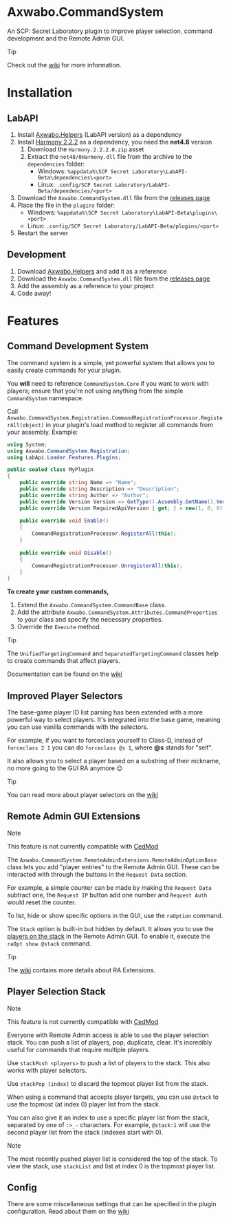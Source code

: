 ﻿# Axwabo.CommandSystem

An SCP: Secret Laboratory plugin to improve player selection, command development and the Remote Admin GUI.

> [!TIP]
> Check out the [wiki](https://github.com/Axwabo/CommandSystem/wiki) for more information.

# Installation

## LabAPI

1. Install [Axwabo.Helpers](https://github.com/Axwabo/SCPSL-Helpers/) (LabAPI version) as a dependency
2. Install [Harmony 2.2.2](https://github.com/pardeike/Harmony/releases/tag/v2.2.2.0) as a dependency, you need the **net4.8** version
   1. Download the `Harmony.2.2.2.0.zip` asset
   2. Extract the `net48/0Harmony.dll` file from the archive to the `dependencies` folder:
      - Windows: `%appdata%\SCP Secret Laboratory\LabAPI-Beta\dependencies\<port>`
      - Linux: `.config/SCP Secret Laboratory/LabAPI-Beta/dependencies/<port>`
3. Download the `Axwabo.CommandSystem.dll` file from the [releases page](https://github.com/Axwabo/CommandSystem/releases)
4. Place the file in the `plugins` folder:
    - Windows: `%appdata%\SCP Secret Laboratory\LabAPI-Beta\plugins\<port>`
    - Linux: `.config/SCP Secret Laboratory/LabAPI-Beta/plugins/<port>`
5. Restart the server

## Development

1. Download [Axwabo.Helpers](https://github.com/Axwabo/SCPSL-Helpers/) and add it as a reference
2. Download the `Axwabo.CommandSystem.dll` file from the [releases page](https://github.com/Axwabo/CommandSystem/releases)
3. Add the assembly as a reference to your project
4. Code away!

# Features

## Command Development System

The command system is a simple, yet powerful system that allows you to easily create commands for your plugin.

You **will** need to reference `CommandSystem.Core` if you want to work with players; ensure that you're not using anything from the simple `CommandSystem` namespace.

Call `Axwabo.CommandSystem.Registration.CommandRegistrationProcessor.RegisterAll(object)` in your plugin's load method
to register all commands from your assembly. Example:

```csharp
using System;
using Axwabo.CommandSystem.Registration;
using LabApi.Loader.Features.Plugins;

public sealed class MyPlugin
{
    public override string Name => "Name";
    public override string Description => "Description";
    public override string Author => "Author";
    public override Version Version => GetType().Assembly.GetName().Version;
    public override Version RequiredApiVersion { get; } = new(1, 0, 0);
    
    public override void Enable()
    {
        CommandRegistrationProcessor.RegisterAll(this);
    }
    
    public override void Disable()
    {
        CommandRegistrationProcessor.UnregisterAll(this);
    }
}
```

**To create your custom commands,**

1. Extend the `Axwabo.CommandSystem.CommandBase` class.
2. Add the attribute `Axwabo.CommandSystem.Attributes.CommandProperties` to your class and specify the necessary properties.
3. Override the `Execute` method.

> [!TIP]
> The `UnifiedTargetingCommand` and `SeparatedTargetingCommand` classes help to create commands that affect players.
>
> Documentation can be found on the [wiki](https://github.com/Axwabo/CommandSystem/wiki/CommandBase)

## Improved Player Selectors

The base-game player ID list parsing has been extended with a more powerful way to select players.
It's integrated into the base game, meaning you can use vanilla commands with the selectors.

For example, if you want to forceclass yourself to Class-D, instead of `forceclass 2 1` you can do `forceclass @s 1`, where
**@s** stands for "self".

It also allows you to select a player based on a substring of their nickname, no more going to the GUI RA anymore 😉

> [!TIP]
> You can read more about player selectors on the [wiki](https://github.com/Axwabo/CommandSystem/wiki/Selectors)

## Remote Admin GUI Extensions

> [!NOTE]
> This feature is not currently compatible with [CedMod](https://github.com/CedModV2/CedMod)

The `Axwabo.CommandSystem.RemoteAdminExtensions.RemoteAdminOptionBase` class lets you add "player entries" to the Remote Admin GUI.
These can be interacted with through the buttons in the `Request Data` section.

For example, a simple counter can be made by making the `Request Data` subtract one, the `Request IP` button add one number and `Request Auth` would reset the counter.

To list, hide or show specific options in the GUI, use the `raOption` command.

The `Stack` option is built-in but hidden by default.
It allows you to use the [players on the stack](#player-selection-stack) in the Remote Admin GUI.
To enable it, execute the `raOpt show @stack` command.

> [!TIP]
> The [wiki](https://github.com/Axwabo/CommandSystem/wiki/Options) contains more details about RA Extensions.

## Player Selection Stack

> [!NOTE]
> This feature is not currently compatible with [CedMod](https://github.com/CedModV2/CedMod)

Everyone with Remote Admin access is able to use the player selection stack. You can push a list of players, pop, duplicate, clear.
It's incredibly useful for commands that require multiple players.

Use `stackPush <players>` to push a list of players to the stack. This also works with player selectors.

Use `stackPop [index]` to discard the topmost player list from the stack.

When using a command that accepts player targets, you can use `@stack` to use the topmost (at index 0) player list from the stack.

You can also give it an index to use a specific player list from the stack, separated by one of `:>_-` characters.
For example, `@stack:1` will use the second player list from the stack (indexes start with 0).

> [!NOTE]
> The most recently pushed player list is considered the top of the stack. To view the stack, use `stackList` and list at index 0 is the topmost player list.

## Config

There are some miscellaneous settings that can be specified in the plugin configuration.
Read about them on the [wiki](https://github.com/Axwabo/CommandSystem/wiki/Configuration)
